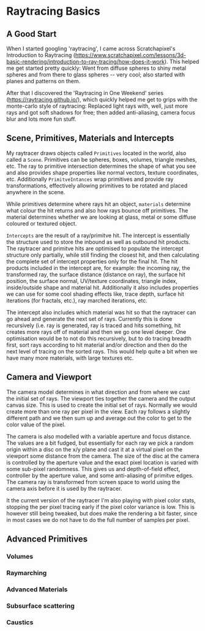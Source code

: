 # Raytracing Basics

## A Good Start
When I started googling 'raytracing', I came across Scratchapixel's Introduction to Raytracing (https://www.scratchapixel.com/lessons/3d-basic-rendering/introduction-to-ray-tracing/how-does-it-work).  This helped me get started pretty quickly: Went from diffuse spheres to shiny metal spheres and from there to glass spheres -- very cool; also started with planes and patterns on them.

After that I discovered the 'Raytracing in One Weekend' series (https://raytracing.github.io/), which quickly helped me get to grips with the monte-carlo style of raytracing: Replaced light rays with, well, just more rays and got soft shadows for free; then added anti-aliasing, camera focus blur and lots more fun stuff.

## Scene, Primitives, Materials and Intercepts
My raytracer draws objects called `Primitives` located in the world, also called a `Scene`.  Primitives can be spheres, boxes, volumes, triangle meshes, etc.  The ray to primitive intersection determines the shape of what you see and also provides shape properties like normal vectors, texture coordinates, etc.  Additionally `PrimitveIntances` wrap primitives and provide ray transformations, effectively allowing primitives to be rotated and placed anywhere in the scene.

While primitives determine where rays hit an object, `materials` determine what colour the hit returns and also how rays bounce off primitives.  The material determines whether we are looking at glass, metal or some diffuse coloured or textured object.

`Intercepts` are the result of a ray/primitve hit.  The intercept is essentially the structure used to store the inbound as well as outbound hit products.  The raytracer and primitve hits are optimised to populate the intercept structure only partially, while still finding the closest hit, and then calculating the complete set of intercept properties only for the final hit.  The hit products included in the intercept are, for example: the incoming ray, the transformed ray, the surface distance (distance on ray), the surface hit position, the surface normal, UV/texture coordinates, triangle index, inside/outside shape and material hit.  Additionally it also includes properties we can use for some cool shading effects like, trace depth, surface hit iterations (for fractals, etc.), ray marched iterations, etc.

The intercept also includes which material was hit so that the raytracer can go ahead and generate the next set of rays. Currently this is done recursively (i.e. ray is generated, ray is traced and hits something, hit creates more rays off of material and then we go one level deeper.  One optimisation would be to not do this recursively, but to do tracing breadth first, sort rays according to hit material and/or direction and then do the next level of tracing on the sorted rays.  This would help quite a bit when we have many more materials, with large textures etc.

## Camera and Viewport
The camera model determines in what direction and from where we cast the initial set of rays. The viewport ties together the camera and the output canvas size.  This is used to create the initial set of rays. Normally we would create more than one ray per pixel in the view.  Each ray follows a slightly different path and we then sum up and average out the color to get to the color value of the pixel.

The camera is also modelled with a variable aperture and focus distance. The values are a bit fudged, but essentially for each ray we pick a random origin within a disc on the x/y plane and cast it at a virtual pixel on the viewport some distance from the camera. The size of the disc at the camera is controlled by the aperture value and the exact pixel location is varied with some sub-pixel randomness. This gives us and depth-of-field effect, controller by the aperture value, and some anti-aliasing of primitve edges.  The camera ray is transformed from screen space to world using the camera axis before it is used by the raytracer.

It the current version of the raytracer I'm also playing with pixel color stats, stopping the per pixel tracing early if the pixel color variance is low.  This is however still being tweaked, but does make the rendering a bit faster, since in most cases we do not have to do the full number of samples per pixel.

## Advanced Primitives
### Volumes
### Raymarching
### Advanced Materials
### Subsurface scattering
### Caustics

  

